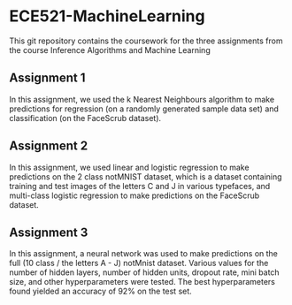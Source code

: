 # ECE521-MachineLearning

This git repository contains the coursework for the three assignments from the course Inference Algorithms and Machine Learning

## Assignment 1
In this assignment, we used the k Nearest Neighbours algorithm to make predictions for regression (on a randomly generated sample data set) and classification (on the FaceScrub dataset).

## Assignment 2
In this assignment, we used linear and logistic regression to make predictions on the 2 class notMNIST dataset, which is a dataset containing training and test images of the letters C and J in various typefaces, and multi-class logistic regression to make predictions on the FaceScrub dataset.

## Assignment 3
In this assignment, a neural network was used to make predictions on the full (10 class / the letters A - J) notMnist dataset. Various values for the number of hidden layers, number of hidden units, dropout rate, mini batch size, and other hyperparameters were tested. The best hyperparameters found yielded an accuracy of 92% on the test set. 
